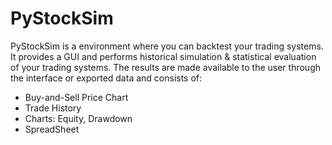 # PyStockSim

PyStockSim is a environment where you can backtest your trading systems. It provides a GUI and performs historical simulation & statistical evaluation of your trading systems. The results are made available to the user through the interface or exported data and consists of:

* Buy-and-Sell Price Chart
* Trade History
* Charts: Equity, Drawdown
* SpreadSheet
